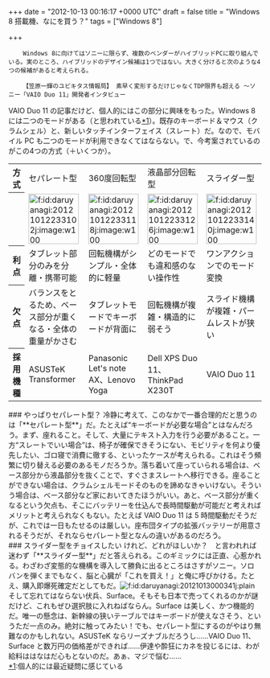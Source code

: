 
+++
date = "2012-10-13 00:16:17 +0000 UTC"
draft = false
title = "Windows 8 搭載機、なにを買う？"
tags = ["Windows 8"]

+++
>
        Windows 8に向けてはソニーに限らず、複数のベンダーがハイブリッドPCに取り組んでいる。実のところ、ハイブリッドのデザイン候補は1つではない。大きく分けると次のような4つの候補があると考えられる。

        【笠原一輝のユビキタス情報局】 素早く変形するだけじゃなくTDP限界も超える 〜ソニー「VAIO Duo 11」開発者インタビュー
    
VAIO Duo 11 の記事だけど、個人的にはこの部分に興味をもった。Windows 8 には二つのモードがある（と思われている<a href="#f1" name="fn1" title="個人的には最近疑問に感じている">*1</a>）。既存のキーボード＆マウス（クラムシェル）と、新しいタッチインターフェイス（スレート）だ。なので、モバイル PC も二つのモードが利用できなくてはならない。で、今考案されているのがこの4つの方式（＋いくつか）。

<table>
    <tbody><tr>
    <th>方式</th>
    <td>セパレート型</td>
    <td>360度回転型</td>
    <td>液晶部分回転型</td>
    <td>スライダー型</td>
    </tr>
    <tr>
    <th></th>
    <td><a href="http://f.hatena.ne.jp/daruyanagi/20121012233102" class="hatena-fotolife"><img src="http://cdn-ak.f.st-hatena.com/images/fotolife/d/daruyanagi/20121012/20121012233102.jpg" alt="f:id:daruyanagi:20121012233102j:image:w100" title="f:id:daruyanagi:20121012233102j:image:w100" class="hatena-fotolife" style="width:100px"/></a></td>
    <td><a href="http://f.hatena.ne.jp/daruyanagi/20121012233118" class="hatena-fotolife"><img src="http://cdn-ak.f.st-hatena.com/images/fotolife/d/daruyanagi/20121012/20121012233118.jpg" alt="f:id:daruyanagi:20121012233118j:image:w100" title="f:id:daruyanagi:20121012233118j:image:w100" class="hatena-fotolife" style="width:100px"/></a></td>
    <td><a href="http://f.hatena.ne.jp/daruyanagi/20121012233126" class="hatena-fotolife"><img src="http://cdn-ak.f.st-hatena.com/images/fotolife/d/daruyanagi/20121012/20121012233126.jpg" alt="f:id:daruyanagi:20121012233126j:image:w100" title="f:id:daruyanagi:20121012233126j:image:w100" class="hatena-fotolife" style="width:100px"/></a></td>
    <td><a href="http://f.hatena.ne.jp/daruyanagi/20121012233140" class="hatena-fotolife"><img src="http://cdn-ak.f.st-hatena.com/images/fotolife/d/daruyanagi/20121012/20121012233140.jpg" alt="f:id:daruyanagi:20121012233140j:image:w100" title="f:id:daruyanagi:20121012233140j:image:w100" class="hatena-fotolife" style="width:100px"/></a></td>
    </tr>
    <tr>
    <th>利点</th>
    <td>タブレット部分のみを分離・携帯可能</td>
    <td>回転機構がシンプル・全体的に軽量</td>
    <td>どのモードでも違和感のない操作性</td>
    <td>ワンアクションでのモード変換</td>
    </tr>
    <tr>
    <th>欠点</th>
    <td>バランスをとるため、ベース部分が重くなる・全体の重量がかさむ</td>
    <td>タブレットモードでキーボードが背面に</td>
    <td>回転機構が複雑・構造的に弱そう</td>
    <td>スライド機構が複雑・パームレストが狭い</td>
    </tr>
    <tr>
    <th>採用機種</th>
    <td>ASUSTeK Transformer</td>
    <td>Panasonic Let&#39;s note AX、Lenovo Yoga</td>
    <td>Dell XPS Duo 11、ThinkPad X230T</td>
    <td>VAIO Duo 11</td>
    </tr>
</tbody></table>
<div class="section">
    ### やっぱりセパレート型？
    冷静に考えて、このなかで一番合理的だと思うのは「**セパレート型**」だ。たとえば“キーボードが必要な場合”とはなんだろう。まず、座れること。そして、大量にテキスト入力を行う必要があること。一方“スレートでいい場合”は、椅子が確保できそうにない、モビリティを何より優先したい、ゴロ寝で消費に徹する、といったケースが考えられる。これはそう頻繁に切り替える必要のあるモノだろうか。落ち着いて座っていられる場合は、ベース部分から液晶部分を抜くことで、すぐさまスレートへ移行できる。座ることができない場合は、クラムシェルモードそのものを諦めなきゃいけない。そういう場合は、ベース部分など家においてきたほうがいい。あと、ベース部分が重くなるという欠点も、そこにバッテリーを仕込んで長時間駆動が可能だと考えればメリットと考えられなくもない。たとえば VAIO Duo 11 は 5 時間駆動だそうだが、これでは一日もたせるのは厳しい。座布団タイプの拡張バッテリーが用意されるそうだが、それならセパレート型となんの違いがあるのだろう。

</div>
<div class="section">
    ### スライダー型をチョイスしたい
    けれど、どれがほしいか？　と言われれば迷わず「**スライダー型**」だと答えられる。このギミックには正直、心惹かれる。わざわざ変態的な機構を導入して勝負に出るところはさすがソニー。ソロバンを弾くまでもなく、脳と心臓が「これを買え！」と俺に呼びかける。たとえ、購入即爆死確定だとしてもだ。<img src="http://cdn-ak.f.st-hatena.com/images/fotolife/d/daruyanagi/20121013/20121013000341.jpg" alt="f:id:daruyanagi:20121013000341j:plain" title="f:id:daruyanagi:20121013000341j:plain" class="hatena-fotolife"/>そして忘れてはならない伏兵、Surface。そもそも日本で売ってくれるのかが謎だけど、これもぜひ選択肢に入れねばならん。Surface は美しく、かつ機能的だ。唯一の懸念は、新幹線の狭いテーブルではキーボードが使えなさそう、というただ一点のみ。絶対に触ってみたい！でも、セパレート型にするのがやはり無難なのかもしれない。ASUSTeK ならリーズナブルだろうし……VAIO Duo 11、Surface と数万円の価格差ができれば……伊達や酔狂にカネを投じるには、わが給料ははなはだ心もとないのだ。あぁ、マジで悩む……

</div><div class="footnote">
<a href="#fn1" name="f1" class="footnote-number">*1</a><span class="footnote-delimiter">:</span><span class="footnote-text">個人的には最近疑問に感じている</span>
</div>

